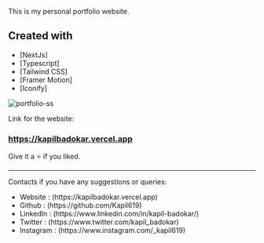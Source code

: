 This is my personal portfolio website.
## Created with

- [NextJs]
- [Typescript]
- [Tailwind CSS]
- [Framer Motion]
- [Iconify]

![portfolio-ss](https://github.com/Kapil619/devportfolio/assets/84692375/230da361-45ab-4fc4-8b62-9968df12cf49)



Link for the website:
### https://kapilbadokar.vercel.app
Give it a ⭐ if you liked.

<hr>
Contacts if you have any suggestions or queries: 
<ul>
  <li>
Website : (https://kapilbadokar.vercel.app)
  </li>
  <li>
Github : (https://github.com/Kapil619)
  </li>
  <li>
LinkedIn : (https://www.linkedin.com/in/kapil-badokar/)
  </li>
  <li>
Twitter : (https://www.twitter.com/kapil_badokar)
  </li>
  <li>
Instagram : (https://www.instagram.com/_kapil619)
  </li>
</ul>
